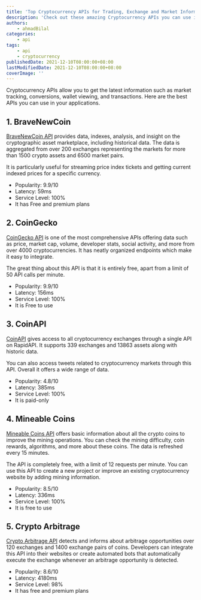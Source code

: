 ```yaml
---
title: 'Top Cryptocurrency APIs for Trading, Exchange and Market Information'
description: 'Check out these amazing Cryptocurrency APIs you can use in your next application.'
authors:
    - ahmadBilal
categories:
    - api
tags:
    - api
    - cryptocurrency
publishedDate: 2021-12-10T08:00:00+08:00
lastModifiedDate: 2021-12-10T08:00:00+08:00
coverImage: ''
---
```


<Lead>
	Cryptocurrency APIs allow you to get the latest information such as market
	tracking, conversions, wallet viewing, and transactions. Here are the best
	APIs you can use in your applications.
</Lead>

## 1. BraveNewCoin

[BraveNewCoin API](https://rapidapi.com/BraveNewCoin/api/bravenewcoin/?utm_source=RapidAPI.com/guides&utm_medium=DevRel&utm_campaign=DevRel) provides data, indexes, analysis, and insight on the cryptographic asset marketplace, including historical data. The data is aggregated from over 200 exchanges representing the markets for more than 1500 crypto assets and 6500 market pairs.

It is particularly useful for streaming price index tickets and getting current indexed prices for a specific currency.

-   Popularity: 9.9/10
-   Latency: 59ms
-   Service Level: 100%
-   It has Free and premium plans

## 2. CoinGecko

[CoinGecko API](https://rapidapi.com/coingecko/api/coingecko/?utm_source=RapidAPI.com/guides&utm_medium=DevRel&utm_campaign=DevRel) is one of the most comprehensive APIs offering data such as price, market cap, volume, developer stats, social activity, and more from over 4000 cryptocurrencies. It has neatly organized endpoints which make it easy to integrate.

The great thing about this API is that it is entirely free, apart from a limit of 50 API calls per minute.

-   Popularity: 9.9/10
-   Latency: 156ms
-   Service Level: 100%
-   It is Free to use

## 3. CoinAPI

[CoinAPI](https://rapidapi.com/coinapi/api/coinapi-rest/?utm_source=RapidAPI.com/guides&utm_medium=DevRel&utm_campaign=DevRel) gives access to all cryptocurrency exchanges through a single API on RapidAPI. It supports 339 exchanges and 13863 assets along with historic data.

You can also access tweets related to cryptocurrency markets through this API. Overall it offers a wide range of data.

-   Popularity: 4.8/10
-   Latency: 385ms
-   Service Level: 100%
-   It is paid-only

## 4. Mineable Coins

[Mineable Coins API](https://rapidapi.com/minerstat/api/mineable-coins/?utm_source=RapidAPI.com/guides&utm_medium=DevRel&utm_campaign=DevRel) offers basic information about all the crypto coins to improve the mining operations. You can check the mining difficulty, coin rewards, algorithms, and more about these coins. The data is refreshed every 15 minutes.

The API is completely free, with a limit of 12 requests per minute. You can use this API to create a new project or improve an existing cryptocurrency website by adding mining information.

-   Popularity: 8.5/10
-   Latency: 336ms
-   Service Level: 100%
-   It is free to use

## 5. Crypto Arbitrage

[Crypto Arbitrage API](https://rapidapi.com/WRT/api/crypto-arbitrage/?utm_source=RapidAPI.com/guides&utm_medium=DevRel&utm_campaign=DevRel) detects and informs about arbitrage opportunities over 120 exchanges and 1400 exchange pairs of coins. Developers can integrate this API into their websites or create automated bots that automatically execute the exchange whenever an arbitrage opportunity is detected.

-   Popularity: 8.6/10
-   Latency: 4180ms
-   Service Level: 98%
-   It has free and premium plans
